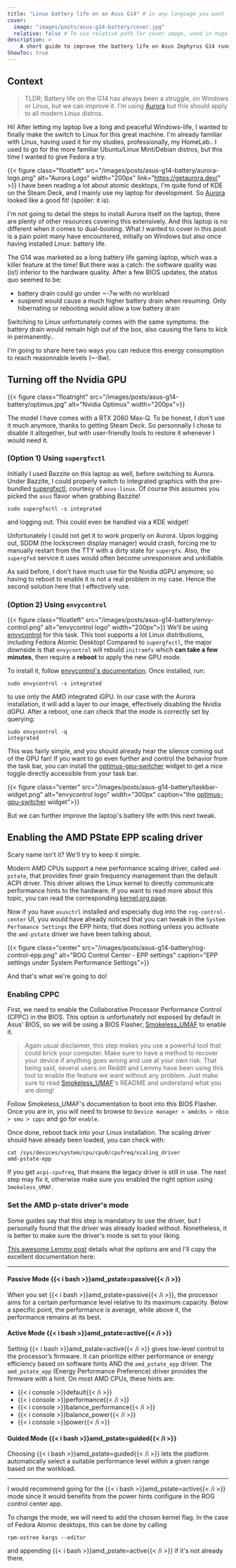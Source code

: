 ```yaml
---
title: "Linux battery life on an Asus G14" # in any language you want
cover:
  image: "images/posts/asus-g14-battery/cover.jpg"
  relative: false # To use relative path for cover image, used in hugo Page-bundles
description: >
    A short guide to improve the battery life on Asus Zephyrus G14 running Linux.
ShowToc: true
---
```


## Context
> TLDR; Battery life on the G14 has always been a struggle, on Windows or Linux, but we can improve it. I'm using [Aurora](https://getaurora.dev/) but this should apply to all modern Linux distros.

Hi! After letting my laptop live a long and peaceful Windows-life, I wanted to finally make the switch to Linux for this great machine. I'm already familiar with Linux, having used it for my studies, professionally, my HomeLab.. I used to go for the more familiar Ubuntu/Linux Mint/Debian distros, but this time I wanted to give Fedora a try. 


{{< figure class="floatleft" src="/images/posts/asus-g14-battery/aurora-logo.png" alt="Aurora Logo" width="200px" link="https://getaurora.dev/" >}}
I have been reading a lot about atomic desktops, I'm quite fond of KDE on the Steam Deck, and I mainly use my laptop for development. So [Aurora](https://getaurora.dev/) looked like a good fit! (spoiler: it is). 

I'm not going to detail the steps to install Aurora itself on the laptop, there are plenty of other resources covering this extensively. And this laptop is no different when it comes to dual-booting. What I wanted to cover in this post is a pain point many have encountered, initially on Windows but also once having installed Linux: battery life.

The G14 was marketed as a long battery life gaming laptop, which was a killer feature at the time! But there was a catch: the software quality was (is!) inferior to the hardware quality. After a few BIOS updates, the status quo seemed to be:
 - battery drain could go under ~-7w with no workload
 - suspend would cause a much higher battery drain when resuming. Only hibernating or rebooting would allow a low battery drain

Switching to Linux unfortunately comes with the same symptoms: the battery drain would remain high out of the box, also causing the fans to kick in permanently..

I'm going to share here two ways you can reduce this energy consumption to reach reasonnable levels (~-8w).

## Turning off the Nvidia GPU
{{< figure class="floatright" src="/images/posts/asus-g14-battery/optimus.jpg" alt="Nvidia Optimus" width="200px">}}

The model I have comes with a RTX 2060 Max-Q. To be honest, I don't use it much anymore, thanks to getting Steam Deck. So personnally I chose to disable it altogether, but with user-friendly tools to restore it whenever I would need it.


### (Option 1) Using `supergfxctl`
Initially I used Bazzite on this laptop as well, before switching to Aurora. Under Bazzite, I could properly switch to integrated graphics with the pre-bundled [supergfxctl](https://gitlab.com/asus-linux/supergfxctl), courtesy of `asus-linux`. Of course this assumes you picked the `asus` flavor when grabbing Bazzite!

```command
sudo supergfxctl -s integrated
```
and logging out. This could even be handled via a KDE widget!

Unfortunately I could not get it to work properly on Aurora. Upon logging out, SDDM (the lockscreen display manager) would crash, forcing me to manually restart from the TTY with a dirty state for `supergfx`. Also, the `supergfxd` service it uses would often become unresponsive and unkillable.

As said before, I don't have much use for the Nvidia dGPU anymore; so having to reboot to enable it is not a real problem in my case. Hence the second solution here that I effectively use.

### (Option 2) Using `envycontrol`

{{< figure class="floatleft" src="/images/posts/asus-g14-battery/envy-control.png" alt="envycontrol logo" width="200px">}}
We'll be using [envycontrol](https://github.com/bayasdev/envycontrol) for this task. This tool supports a lot Linux distributions, including Fedora Atomic Desktop! Compared to `supergfxctl`, the major downside is that `envycontrol` will rebuild `initramfs` which **can take a few minutes**, then require a **reboot** to apply the new GPU mode.

To install it, follow [envycontrol's documentation](https://github.com/bayasdev/envycontrol?tab=readme-ov-file#%EF%B8%8F-getting-envycontrol). Once installed, run:

```command
sudo envycontrol -s integrated
``` 
to use only the AMD integrated iGPU. In our case with the Aurora installation, it will add a layer to our image, effectively disabling the Nvidia dGPU. After a reboot, one can check that the mode is correctly set by querying:
```command
sudo envycontrol -q
integrated
```

This was fairly simple, and you should already hear the silence coming out of the GPU fan! 
If you want to go even further and control the behavior from the task bar, you can install the [optimus-gpu-switcher](https://github.com/enielrodriguez/optimus-gpu-switcher) widget to get a nice toggle directly accessible from your task bar.

{{< figure class="center" src="/images/posts/asus-g14-battery/taskbar-widget.png" alt="envycontrol logo" width="300px" caption="the [optimus-gpu-switcher](https://github.com/enielrodriguez/optimus-gpu-switcher) widget">}}


But we can further improve the laptop's battery life with this next tweak.

## Enabling the AMD PState EPP scaling driver
Scary name isn't it? We'll try to keep it simple.

Modern AMD CPUs support a new performance scaling driver, called `amd-pstate`, that provides finer grain frequency management than the default ACPI driver. This driver allows the Linux kernel to directly communicate performance hints to the hardware. If you want to read more about this topic, you can read the corresponding [kernel.org page](https://www.kernel.org/doc/html//v6.7-rc2/admin-guide/pm/amd-pstate.html).

Now if you have `asusctrl` installed and especially dug into the `rog-control-center` UI, you would have already noticed that you can tweak in the `System Perfomance Settings` the EPP hints; that does nothing unless you activate the `amd-pstate` driver we have been talking about.

{{< figure class="center" src="/images/posts/asus-g14-battery/rog-control-epp.png" alt="ROG Control Center - EPP settings" caption="EPP settings under System Performance Settings">}}

And that's what we're going to do!

### Enabling CPPC
First, we need to enable the Collaborative Processor Performance Control (CPPC) in the BIOS. This option is unfortunately not exposed by default in Asus' BIOS, so we will be using a BIOS Flasher, [Smokeless_UMAF](https://github.com/DavidS95/Smokeless_UMAF) to enable it.

> Again usual disclaimer, this step makes you use a powerful tool that could brick your computer. Make sure to have a method to recover your device if anything goes wrong and use at your own risk. That being said, several users on Reddit and Lemmy have been using this tool to enable the feature we want without any problem. Just make sure to read [Smokeless_UMAF](https://github.com/DavidS95/Smokeless_UMAF)'s README and understand what you are doing!

Follow Smokeless_UMAF's documentation to boot into this BIOS Flasher. Once you are in, you will need to browse to `Device manager > amdcbs > nbio > smu > cppc` and go for `enable`.

Once done, reboot back into your Linux installation. The scaling driver should have already been loaded, you can check with:
```command
cat /sys/devices/system/cpu/cpu0/cpufreq/scaling_driver
amd-pstate-epp
```

If you get `acpi-cpufreq`, that means the legacy driver is still in use. The next step may fix it, otherwise make sure you enabled the right option using `Smokeless_UMAF`.

### Set the AMD p-state driver's mode
Some guides say that this step is mandatory to use the driver, but I personally found that the driver was already loaded without. Nonetheless, it is better to make sure the driver's mode is set to your liking.

[This awesome Lemmy post](https://lemmy.world/post/3081149) details what the options are and I'll copy the excellent documentation here:

---

#### Passive Mode {{< i bash >}}amd_pstate=passive{{< /i >}}
When you set {{< i bash >}}amd_pstate=passive{{< /i >}}, the processor aims for a certain performance level relative to its maximum capacity. Below a specific point, the performance is average, while above it, the performance remains at its best.

#### Active Mode {{< i bash >}}amd_pstate=active{{< /i >}}
Setting {{< i bash >}}amd_pstate=active{{< /i >}} gives low-level control to the processor’s firmware. It can prioritize either performance or energy efficiency based on software hints AND the `amd_pstate_epp` driver. The `amd_pstate_epp` (Energy Performance Preference) driver provides the firmware with a hint. On most AMD CPUs, these hints are:

 - {{< i console >}}default{{< /i >}}
 - {{< i console >}}performance{{< /i >}}
 - {{< i console >}}balance_performance{{< /i >}}
 - {{< i console >}}balance_power{{< /i >}}
 - {{< i console >}}power{{< /i >}}

#### Guided Mode {{< i bash >}}amd_pstate=guided{{< /i >}}
Choosing {{< i bash >}}amd_pstate=guided{{< /i >}} lets the platform automatically select a suitable performance level within a given range based on the workload.

---

I would recommend going for the {{< i bash >}}amd_pstate=active{{< /i >}} mode since it would benefits from the power hints configure in the ROG control center app.

To change the mode, we will need to add the chosen kernel flag. In the case of Fedora Atomic desktops, this can be done by calling
```command
rpm-ostree kargs --editor
```

and appending {{< i bash >}}amd_pstate=active{{< /i >}} if it's not already there.